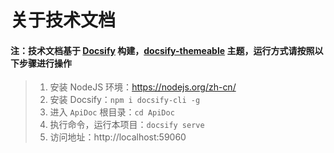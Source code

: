# 关于技术文档

#### 注：技术文档基于 [Docsify](https://docsify.js.org) 构建，[docsify-themeable](https://jhildenbiddle.github.io/docsify-themeable/#/) 主题，运行方式请按照以下步骤进行操作

>1. 安装 NodeJS 环境：https://nodejs.org/zh-cn/
>2. 安装 Docsify：`npm i docsify-cli -g`
>3. 进入 `ApiDoc` 根目录：`cd ApiDoc`
>4. 执行命令，运行本项目：`docsify serve`
>5. 访问地址：http://localhost:59060



